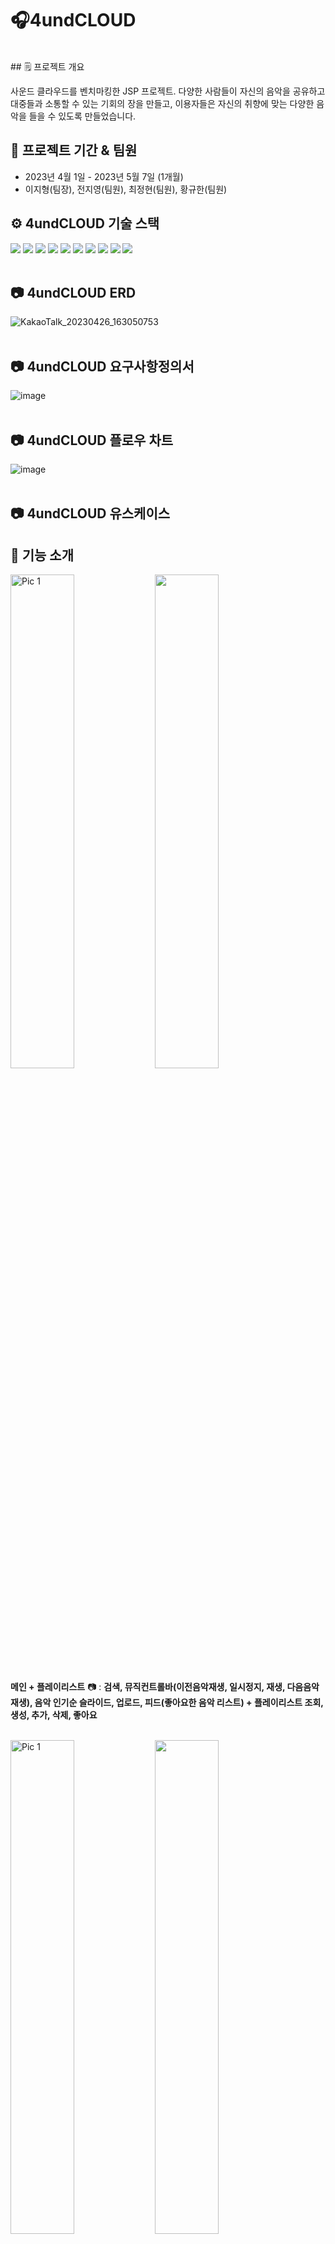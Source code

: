 # 🎧4undCLOUD
<br>
## 🗒️ 프로젝트 개요

사운드 클라우드를 벤치마킹한 JSP 프로젝트.
다양한 사람들이 자신의 음악을 공유하고 대중들과 소통할 수 있는 기회의 장을 만들고, 이용자들은 자신의 취향에 맞는 다양한 음악을 들을 수 있도록 만들었습니다.

## 🚩 프로젝트 기간 & 팀원

- 2023년 4월 1일 - 2023년 5월 7일 (1개월)
- 이지형(팀장), 전지영(팀원), 최정현(팀원), 황규한(팀원)

## ⚙️ 4undCLOUD 기술 스택
<img src="https://img.shields.io/badge/java-007396?style=for-the-badge&logo=java&logoColor=white"> <img src="https://img.shields.io/badge/html5-E34F26?style=for-the-badge&logo=html5&logoColor=white"> <img src="https://img.shields.io/badge/css-1572B6?style=for-the-badge&logo=css3&logoColor=white"> <img src="https://img.shields.io/badge/javascript-F7DF1E?style=for-the-badge&logo=javascript&logoColor=black"> <img src="https://img.shields.io/badge/jquery-0769AD?style=for-the-badge&logo=jquery&logoColor=white"> <img src="https://img.shields.io/badge/mysql-4479A1?style=for-the-badge&logo=mysql&logoColor=white"> <img src="https://img.shields.io/badge/bootstrap-7952B3?style=for-the-badge&logo=bootstrap&logoColor=white"> <img src="https://img.shields.io/badge/apache tomcat-F8DC75?style=for-the-badge&logo=apachetomcat&logoColor=white"> <img src="https://img.shields.io/badge/github-181717?style=for-the-badge&logo=github&logoColor=white"> <img src="https://img.shields.io/badge/git-F05032?style=for-the-badge&logo=git&logoColor=white">
<br>
<br>

## 📷 4undCLOUD ERD 
![KakaoTalk_20230426_163050753](https://github.com/eownrrnf/semi_project/assets/128450345/c550c1ad-c0cc-41ec-b8ad-f738efe4cb35)
<br>
<br>


## 📷 4undCLOUD 요구사항정의서
![image](https://github.com/eownrrnf/semi_project/assets/128450345/3c0ac99a-cafc-486e-ac89-811377cd474f)
<br>
<br>

## 📷 4undCLOUD 플로우 차트
![image](https://github.com/eownrrnf/semi_project/assets/128450345/9b95f48b-1bcf-48d3-b9be-67b7eb2badf7)
<br>
<br>

## 📷 4undCLOUD 유스케이스


## 🎵 기능 소개

<img src="https://github.com/eownrrnf/semi_project/assets/128450345/3c4d9d53-eb80-41ac-8493-df7c0d45a998" width="45%" alt="Pic 1"> <img src="https://github.com/eownrrnf/semi_project/assets/128450345/5c82a231-564b-4251-9e39-4818231dc5e9" width="45%">
  
**메인 + 플레이리스트** 📷 : **검색, 뮤직컨트롤바(이전음악재생, 일시정지, 재생, 다음음악재생), 음악 인기순 슬라이드, 업로드, 피드(좋아요한 음악 리스트) + 플레이리스트 조회, 생성, 추가, 삭제, 좋아요**
<br>
<br>

<img src="https://github.com/eownrrnf/semi_project/assets/128450345/a6b51482-fd0a-4ad5-be66-cd50115bc8c5" width="45%" alt="Pic 1"> <img src="https://github.com/eownrrnf/semi_project/assets/128450345/3e96fff0-8c34-4624-84fd-ae6c1d5348a6" width="45%">
  
**유저 프로필 + 팔로잉&팔로우 조회** 📷 : **유저 팔로우, 유저 게시물 조회 + 팔로잉, 팔로워 조회**
<br>
<br>

<img src="https://github.com/eownrrnf/semi_project/assets/128450345/d0c321ca-4dfb-4b70-8b28-2d0781334863" width="45%" alt="Pic 1"> <img src="https://github.com/eownrrnf/semi_project/assets/128450345/a6bcc19f-61b8-426b-951c-f6bb66c6dcdb" width="45%">
  
**음악 상세 내역** 📷 : **음악 게시물 수정, 삭제 & 댓글 작성, 수정, 삭제**
<br>
<br>

<img src="https://github.com/eownrrnf/semi_project/assets/128450345/e9b94a8c-8ded-4adc-9f2c-66b0a188787e" width="45%"><span>
  
**로그인 & 아이디,비밀번호 찾기** 📷
<br>
<br>

## 💡 Reference
- Library & API
    1. [https://developers.kakao.com/docs/latest/ko/kakaologin/common](https://developers.kakao.com/docs/latest/ko/kakaologin/common)
    2. https://cloud.google.com/apis?hl=ko
